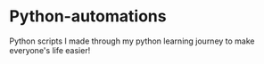 # Python-automations
Python scripts I made through my python learning journey to make everyone's life easier!

